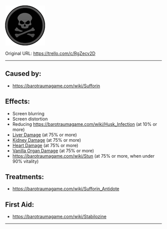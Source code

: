 ![image_2022-10-04_130241884.png\|200](./Sufforin%20Poisoning%20-%20Attachments/68045a99168cdecd5f71f979.png)

Original URL: https://trello.com/c/RgZecv2D

---

## Caused by:

- https://barotraumagame.com/wiki/Sufforin

## Effects:

- Screen blurring
- Screen distortion
- Reducing https://barotraumagame.com/wiki/Husk_Infection (at 10% or more)
- [Liver Damage](Liver%20Damage.md) (at 75% or more)
- [Kidney Damage](Kidney%20Damage.md) (at 75% or more)
- [Heart Damage](../Heart/Heart%20Damage.md) (at 75% or more)
- [Vanilla Organ Damage](Vanilla%20Organ%20Damage.md) (at 75% or more)
- https://barotraumagame.com/wiki/Stun (at 75% or more, when under 90% vitality)

## Treatments:

- https://barotraumagame.com/wiki/Sufforin_Antidote

## First Aid:

- https://barotraumagame.com/wiki/Stabilozine

---

